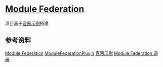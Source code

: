 # [Module Federation](https://webpack.js.org/concepts/module-federation/)

项目基于[官网示例](https://github.com/module-federation/module-federation-examples/tree/master/basic-host-remote)搭建

## 参考资料

[Module Federation](https://webpack.js.org/concepts/module-federation/)
[ModuleFederationPlugin](https://webpack.docschina.org/plugins/module-federation-plugin/)
[官网示例](https://github.com/module-federation/module-federation-examples/tree/master/basic-host-remote)
[Module Federation 调研](https://github.com/cjh804263197/test-module-federation/wiki/Module-Federation-%E8%B0%83%E7%A0%94)
